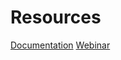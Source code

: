 # Resources

[Documentation](https://if.greensoftware.foundation/intro)
[Webinar](https://www.youtube.com/watch?v=2vRhg7_0vY0)
